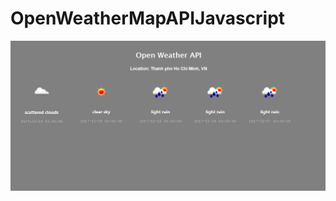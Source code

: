 # OpenWeatherMapAPIJavascript


![Image](https://raw.githubusercontent.com/TuanNguyenVanAnh/OpenWeatherMapAPIJavascript/master/Screenshot-2017-12-23%20Open%20Weather%20Map.png?raw=true "Title")
